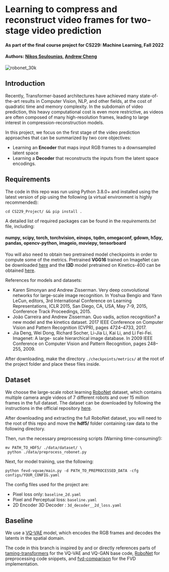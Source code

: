 # Learning to compress and reconstruct video frames for two-stage video prediction

#### As part of the final course project for CS229: Machine Learning, Fall 2022
#### Authors: [Nikos Soulounias](https://github.com/nsoul97), [Andrew Cheng](https://github.com/acheng416)

![robonet_30k](https://user-images.githubusercontent.com/34735067/206864676-acc43941-808c-46c8-8ab6-f3148566d3c7.gif)

## Introduction
Recently, Transformer-based architectures have achieved many state-of-the-art results in Computer Vision, NLP, and other fields, 
at the cost of quadratic time and memory complexity. In the subdomain of video prediction, this heavy computational cost is even more restrictive, as videos
are often composed of many high-resolution frames, leading to large interest in compression-reconstruction models. 


In this project, we focus on the first stage of the video prediction approaches that can be summarized by two core objectives: 
- Learning an **Encoder** that maps input RGB frames to a downsampled latent space
- Learning a **Decoder** that reconstructs the inputs from the latent space encodings. 

## Requirements
The code in this repo was run using Python 3.8.0+ and installed using the latest version of pip using the following
(a virtual environment is highly recommended):

```
cd CS229_Project/ && pip install .
```
A detailed list of required packages can be found in the *requirements.txt* file, including: 
#### numpy, scipy, torch, torchvision, einops, tqdm, omegaconf, gdown, h5py, pandas, opencv-python, imageio, moviepy, tensorboard

You will also need to obtain two pretrained model checkpoints in order to compute some of the metrics.
Pretrained **VGG16** trained on ImageNet can be downloaded [here](https://heibox.uni-heidelberg.de/f/607503859c864bc1b30b/?dl=1) 
and the **I3D** model pretrained on Kinetics-400 can be obtained [here](https://www.dropbox.com/s/ge9e5ujwgetktms/i3d_torchscript.pt?dl=1).

References for models and datasets:
- Karen Simonyan and Andrew Zisserman. Very deep convolutional networks for large-scale
image recognition. In Yoshua Bengio and Yann LeCun, editors, 3rd International Conference
on Learning Representations, ICLR 2015, San Diego, CA, USA, May 7-9, 2015, Conference
Track Proceedings, 2015.
- João Carreira and Andrew Zisserman. Quo vadis, action recognition? a new model and the
kinetics dataset. 2017 IEEE Conference on Computer Vision and Pattern Recognition (CVPR),
pages 4724–4733, 2017.
- Jia Deng, Wei Dong, Richard Socher, Li-Jia Li, Kai Li, and Li Fei-Fei. Imagenet: A large-
scale hierarchical image database. In 2009 IEEE Conference on Computer Vision and Pattern
Recognition, pages 248–255, 2009.

After downloading, make the directory ```./checkpoints/metrics/``` at
the root of the project folder and place these files inside.


## Dataset
We choose the large-scale robot learning [RoboNet](https://arxiv.org/pdf/1910.11215.pdf) dataset, which contains multiple camera angle
videos of 7 different robots and over 15 million frames in the full dataset. The dataset can be downloaded by following the 
instructions in the official repository [here](https://github.com/SudeepDasari/RoboNet/wiki/Getting-Started).

After downloading and extracting the full RoboNet dataset, you will need to the root of this repo and move the **hdf5/** folder containing raw data to the following directory. 

Then, run the necessary preprocessing scripts (Warning time-consuming!):
```
mv PATH_TO_HDF5/ ./data/dataset/ \
 python ./data/preprocess_robonet.py
```
Next, for model training, use the following:
```
python fevd-vqvae/main.py -d PATH_TO_PREPROCESSED_DATA -cfg configs/YOUR_CONFIG.yaml 
```
The config files used for the project are:
- Pixel loss only: ```baseline_2d.yaml```
- Pixel and Perceptual loss: ```baseline.yaml```
- 2D Encoder 3D Decoder : ```3d_decoder__2d_loss.yaml```

## Baseline
We use a [VQ-VAE](https://papers.nips.cc/paper/2017/file/7a98af17e63a0ac09ce2e96d03992fbc-Paper.pdf) model, 
which encodes the RGB frames and decodes the latents in the spatial domain. 


The code in this branch is inspired by and or directly references parts of [taming-transformers](https://github.com/CompVis/taming-transformers) 
for the VQ-VAE and VQ-GAN base code, [RoboNet](https://github.com/SudeepDasari/RoboNet) for preprocessing code snippets, 
and [fvd-comparison](https://github.com/universome/fvd-comparison) for the FVD implementation.



